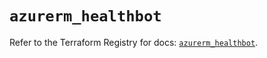 # `azurerm_healthbot`

Refer to the Terraform Registry for docs: [`azurerm_healthbot`](https://registry.terraform.io/providers/hashicorp/azurerm/4.2.0/docs/resources/healthbot).
